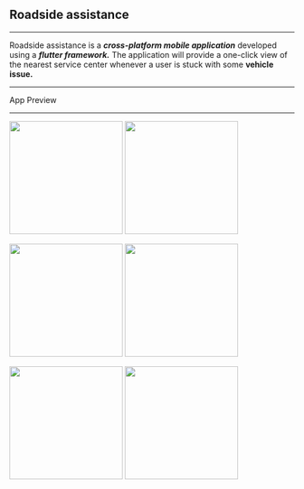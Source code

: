 ## Roadside assistance
---

Roadside assistance is a **_cross-platform mobile application_** developed using a **_flutter framework._** The application will provide a one-click view of the nearest service center whenever a user is stuck with some **vehicle issue.**

---


App Preview

---



<img src="https://user-images.githubusercontent.com/53031645/102353161-b48ec380-3fce-11eb-828b-1c7fb96bc668.jpg" width="200">       <img src="https://user-images.githubusercontent.com/53031645/102353232-cb351a80-3fce-11eb-9e64-feb360527f4b.jpg" width="200">


<img src="https://user-images.githubusercontent.com/53031645/102353235-cb351a80-3fce-11eb-8750-35cf6fcfe6ba.jpg" width="200">       <img src="https://user-images.githubusercontent.com/53031645/102353240-cc664780-3fce-11eb-865a-4129899f0562.jpg" width="200">


<img src="https://user-images.githubusercontent.com/53031645/102353226-ca03ed80-3fce-11eb-8091-87b656bde79d.jpg" width="200">       <img src="https://user-images.githubusercontent.com/53031645/102353217-c83a2a00-3fce-11eb-90fc-b58b34defdf8.jpg" width="200">


